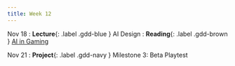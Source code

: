 ```yaml
---
title: Week 12
---
```


Nov 18
: **Lecture**{: .label .gdd-blue } AI Design
: **Reading**{: .label .gdd-brown } [AI in Gaming]

Nov 21
: **Project**{: .label .gdd-navy } Milestone 3: Beta Playtest

[AI in Gaming]: https://www.gamedesigning.org/gaming/ai-in-gaming/
[Accessibility]: https://docs.google.com/presentation/d/1ecQenoE-umGRnJ449N0eV-0TvyGdAoCR45lA2APBKUo/edit?usp=sharing

[Milestone 3: Beta Playtest]: ../pages/projects/project3/project3

<!--[AI Design]: https://docs.google.com/presentation/d/18iVJSEuwKFSU8w-lHDGNHQO25tv-UqcyzTsAGhEaveg/edit?usp=drive_link
-->